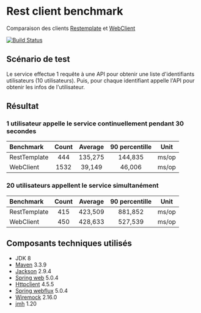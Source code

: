 # Rest client benchmark

Comparaison des clients [Restemplate](https://spring.io/guides/gs/consuming-rest/) et [WebClient](http://www.baeldung.com/spring-5-webclient)

[![Build Status](https://travis-ci.org/nduheron/rest-client-benhmark.svg?branch=master)](https://travis-ci.org/nduheron/rest-client-benhmark)

## Scénario de test

Le service effectue 1 requête à une API pour obtenir une liste d'identifiants utilisateurs (10 utilisateurs). Puis, pour chaque identifiant appelle l'API pour obtenir les infos de l'utilisateur.

## Résultat

### 1 utilisateur appelle le service continuellement pendant 30 secondes

|Benchmark		|  Count	| Average	| 90 percentille	| Unit	|
|:-------		|:------:	|:------:	|:------------:		|:----:	|
|RestTemplate	|444		|135,275	|144,835			| ms/op	|
|WebClient		|1532		|39,149		|46,006				| ms/op	|


### 20 utilisateurs appellent le service simultanément

|Benchmark		|  Count	| Average	| 90 percentille	| Unit	|
|:-------		|:------:	|:------:	|:------------:		|:----:	|
|RestTemplate	|415		|423,509	|881,852			| ms/op	|
|WebClient		|450		|428,633	|527,539			| ms/op	|


## Composants techniques utilisés

* JDK 8
* [Maven](https://maven.apache.org/) 3.3.9
* [Jackson](https://github.com/FasterXML/jackson-docs) 2.9.4
* [Spring web](https://spring.io/guides/gs/consuming-rest/) 5.0.4
* [Httpclient](https://hc.apache.org/) 4.5.5
* [Spring webflux](http://www.baeldung.com/spring-5-webclient) 5.0.4
* [Wiremock](http://wiremock.org/) 2.16.0
* [jmh](http://openjdk.java.net/projects/code-tools/jmh/) 1.20
